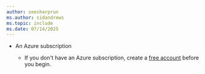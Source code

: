 ```yaml
---
author: seesharprun
ms.author: sidandrews
ms.topic: include
ms.date: 07/14/2025
---
```


- An Azure subscription

    - If you don't have an Azure subscription, create a [free account](https://azure.microsoft.com/free/?WT.mc_id=A261C142F) before you begin.
